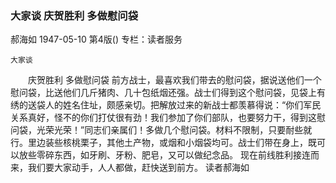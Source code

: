 ### 大家谈  庆贺胜利  多做慰问袋
郝海如
1947-05-10
第4版()
专栏：读者服务

    大家谈
　　庆贺胜利
    多做慰问袋
    前方战士，最喜欢我们带去的慰问袋，据说送他们一个慰问袋，比送他们几斤猪肉、几十包纸烟还强。战士们得到这个慰问袋，见袋上有绣的送袋人的姓名住址，颇感亲切。把解放过来的新战士都羡慕得说：“你们军民关系真好，怪不的你们打仗很有劲！我们参加了你们部队，也要努力干，得到这慰问袋，光荣光荣！”同志们亲属们！多做几个慰问袋。材料不限制，只要耐些就行。里边装些核桃栗子，其他土产物，或烟和小烟袋均可。战士们带在身上，既可以放些零碎东西，如牙刷、牙粉、肥皂，又可以做纪念品。
    现在前线胜利接连而来，我们要大家动手，人人都做，赶快送到前方。
        读者郝海如

